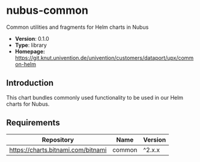 # nubus-common

Common utilities and fragments for Helm charts in Nubus

- **Version**: 0.1.0
- **Type**: library
- **Homepage:** <https://git.knut.univention.de/univention/customers/dataport/upx/common-helm>

## Introduction

This chart bundles commonly used functionality to be used in our Helm charts for Nubus.

## Requirements

| Repository | Name | Version |
|------------|------|---------|
| https://charts.bitnami.com/bitnami | common | ^2.x.x |

